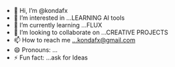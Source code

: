 - 👋 Hi, I’m @kondafx
- 👀 I’m interested in ...LEARNING AI tools
- 🌱 I’m currently learning ...FLUX
- 💞️ I’m looking to collaborate on ...CREATIVE PROJECTS
- 📫 How to reach me ...kondafx@gmail.com
- 😄 Pronouns: ...
- ⚡ Fun fact: ...ask for Ideas

<!---
kondafx/kondafx is a ✨ special ✨ repository because its `README.md` (this file) appears on your GitHub profile.
You can click the Preview link to take a look at your changes.
--->
